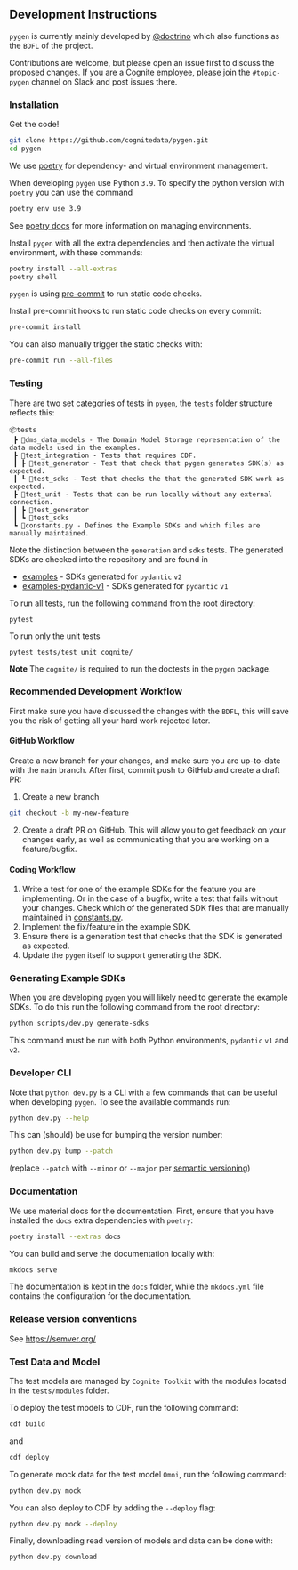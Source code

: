 ## Development Instructions

`pygen` is currently mainly developed by [@doctrino](https://github.com/doctrino) which also functions as
the `BDFL` of the project.

Contributions are welcome, but please open an issue first to discuss the proposed changes. If you are a Cognite employee,
please join the `#topic-pygen` channel on Slack and post issues there.

### Installation

Get the code!

```bash
git clone https://github.com/cognitedata/pygen.git
cd pygen
```

We use [poetry](https://pypi.org/project/poetry/) for dependency- and virtual environment management.

When developing `pygen` use Python `3.9`. To specify the python version with `poetry` you can use the command
```bash
poetry env use 3.9
```
See [poetry docs](https://python-poetry.org/docs/managing-environments/) for more information on managing environments.

Install `pygen` with all the extra dependencies and then activate the virtual environment, with these commands:

```bash
poetry install --all-extras
poetry shell
```

`pygen` is using [pre-commit](https://pre-commit.com/) to run static code checks.

Install pre-commit hooks to run static code checks on every commit:

```bash
pre-commit install
```

You can also manually trigger the static checks with:

```bash
pre-commit run --all-files
```

### Testing

There are two set categories of tests in `pygen`, the `tests` folder structure reflects this:
```
📦tests
 ┣ 📂dms_data_models - The Domain Model Storage representation of the data models used in the examples.
 ┣ 📂test_integration - Tests that requires CDF.
 ┃ ┣ 📂test_generator - Test that check that pygen generates SDK(s) as expected.
 ┃ ┗ 📂test_sdks - Test that checks the that the generated SDK work as expected.
 ┣ 📂test_unit - Tests that can be run locally without any external connection.
 ┃ ┣ 📂test_generator
 ┃ ┗ 📂test_sdks
 ┗ 📜constants.py - Defines the Example SDKs and which files are manually maintained.
```

Note the distinction between the `generation` and `sdks` tests. The generated SDKs are checked into the repository and
are found in

 * [examples](/examples) - SDKs generated for `pydantic` `v2`
 * [examples-pydantic-v1](/examples-pydantic-v1) - SDKs generated for `pydantic` `v1`


To run all tests, run the following command from the root directory:
```
pytest
```

To run only the unit tests
```
pytest tests/test_unit cognite/
```
**Note** The `cognite/` is required to run the doctests in the `pygen` package.

### Recommended Development Workflow

First make sure you have discussed the changes with the `BDFL`,
this will save you the risk of getting all your hard work rejected later.

#### GitHub Workflow
Create a new branch for your changes, and make sure you are up-to-date with the `main` branch. After first,
commit push to GitHub and create a draft PR:

1. Create a new branch
```bash
git checkout -b my-new-feature
```
2. Create a draft PR on GitHub. This will allow you to get feedback on your changes early,
   as well as communicating that you are working on a feature/bugfix.

#### Coding Workflow

1. Write a test for one of the example SDKs for the feature you are implementing. Or in the case of a bugfix,
   write a test that fails without your changes. Check which of the generated SDK files that are manually maintained
   in [constants.py](/tests/constants.py).
2. Implement the fix/feature in the example SDK.
3. Ensure there is a generation test that checks that the SDK is generated as expected.
4. Update the `pygen` itself to support generating the SDK.


### Generating Example SDKs
When you are developing `pygen` you will likely need to generate the example SDKs. To do this run the following command from the root directory:
```bash
python scripts/dev.py generate-sdks
```
This command must be run with both Python environments, `pydantic` `v1` and `v2`.

### Developer CLI
Note that `python dev.py` is a CLI with a few commands that can be useful when developing `pygen`.
To see the available commands run:
```bash
python dev.py --help
```

This can (should) be use for bumping the version number:
```bash
python dev.py bump --patch
```
(replace `--patch` with `--minor` or `--major` per [semantic versioning](https://semver.org/))

### Documentation

We use material docs for the documentation. First, ensure that you have installed the `docs` extra dependencies with `poetry`:

```bash
poetry install --extras docs
```

You can build and serve the documentation locally with:

```bash
mkdocs serve
```

The documentation is kept in the `docs` folder, while the `mkdocs.yml` file contains the configuration for the documentation.

### Release version conventions

See https://semver.org/

### Test Data and Model

The test models are managed by `Cognite Toolkit` with the modules located in the `tests/modules` folder.

To deploy the test models to CDF, run the following command:
```bash
cdf build
```

and
```bash 
cdf deploy
```

To generate mock data for the test model `Omni`, run the following command:
```bash
python dev.py mock
```
You can also deploy to CDF by adding the `--deploy` flag:
```bash
python dev.py mock --deploy
```

Finally, downloading read version of models and data can be done with:
```bash
python dev.py download
```